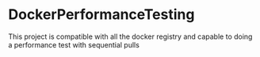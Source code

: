 # DockerPerformanceTesting
This project is compatible with all the docker registry and capable to doing a performance test with sequential pulls  
